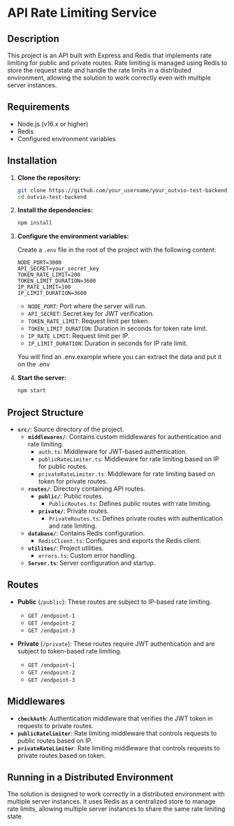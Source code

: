 # API Rate Limiting Service

## Description

This project is an API built with Express and Redis that implements rate limiting for public and private routes. Rate limiting is managed using Redis to store the request state and handle the rate limits in a distributed environment, allowing the solution to work correctly even with multiple server instances.

## Requirements

- Node.js (v16.x or higher)
- Redis
- Configured environment variables

## Installation

1. **Clone the repository:**

   ```bash
   git clone https://github.com/your_username/your_outvio-test-backend.git
   cd outvio-test-backend
   ```

2. **Install the dependencies:**

   ```bash
   npm install
   ```

3. **Configure the environment variables:**

   Create a `.env` file in the root of the project with the following content:

   ```env
   NODE_PORT=3000
   API_SECRET=your_secret_key
   TOKEN_RATE_LIMIT=200
   TOKEN_LIMIT_DURATION=3600
   IP_RATE_LIMIT=100
   IP_LIMIT_DURATION=3600
   ```

   - `NODE_PORT`: Port where the server will run.
   - `API_SECRET`: Secret key for JWT verification.
   - `TOKEN_RATE_LIMIT`: Request limit per token.
   - `TOKEN_LIMIT_DURATION`: Duration in seconds for token rate limit.
   - `IP_RATE_LIMIT`: Request limit per IP.
   - `IP_LIMIT_DURATION`: Duration in seconds for IP rate limit.

   You will find an .env.example where you can extract the data and put it on the .env

4. **Start the server:**

   ```bash
   npm start
   ```

## Project Structure

- **`src/`**: Source directory of the project.
  - **`middlewares/`**: Contains custom middlewares for authentication and rate limiting.
    - `auth.ts`: Middleware for JWT-based authentication.
    - `publicRateLimiter.ts`: Middleware for rate limiting based on IP for public routes.
    - `privateRateLimiter.ts`: Middleware for rate limiting based on token for private routes.
  - **`routes/`**: Directory containing API routes.
    - **`public/`**: Public routes.
      - `PublicRoutes.ts`: Defines public routes with rate limiting.
    - **`private/`**: Private routes.
      - `PrivateRoutes.ts`: Defines private routes with authentication and rate limiting.
  - **`database/`**: Contains Redis configuration.
    - `RedisClient.ts`: Configures and exports the Redis client.
  - **`utilites/`**: Project utilities.
    - `errors.ts`: Custom error handling.
  - **`Server.ts`**: Server configuration and startup.

## Routes

- **Public** (`/public`): These routes are subject to IP-based rate limiting.

  - `GET /endpoint-1`
  - `GET /endpoint-2`
  - `GET /endpoint-3`

- **Private** (`/private`): These routes require JWT authentication and are subject to token-based rate limiting.
  - `GET /endpoint-1`
  - `GET /endpoint-2`
  - `GET /endpoint-3`

## Middlewares

- **`checkAuth`**: Authentication middleware that verifies the JWT token in requests to private routes.
- **`publicRatelimiter`**: Rate limiting middleware that controls requests to public routes based on IP.
- **`privateRateLimiter`**: Rate limiting middleware that controls requests to private routes based on token.

## Running in a Distributed Environment

The solution is designed to work correctly in a distributed environment with multiple server instances. It uses Redis as a centralized store to manage rate limits, allowing multiple server instances to share the same rate limiting state.
